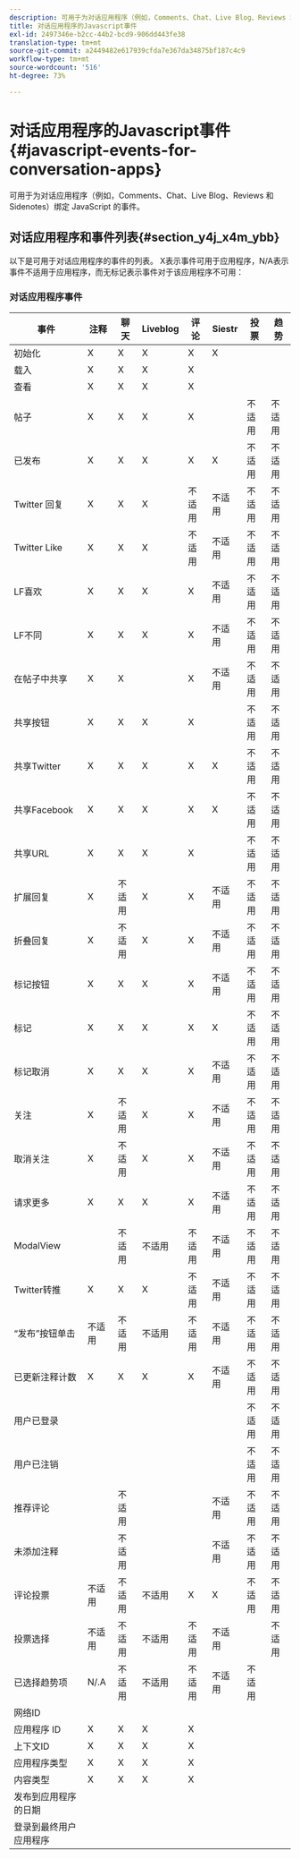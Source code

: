 ```yaml
---
description: 可用于为对话应用程序（例如，Comments、Chat、Live Blog、Reviews 和 Sidenotes）绑定 JavaScript 的事件。
title: 对话应用程序的Javascript事件
exl-id: 2497346e-b2cc-44b2-bcd9-906dd443fe38
translation-type: tm+mt
source-git-commit: a2449482e617939cfda7e367da34875bf187c4c9
workflow-type: tm+mt
source-wordcount: '516'
ht-degree: 73%

---
```


# 对话应用程序的Javascript事件{#javascript-events-for-conversation-apps}

可用于为对话应用程序（例如，Comments、Chat、Live Blog、Reviews 和 Sidenotes）绑定 JavaScript 的事件。

## 对话应用程序和事件列表{#section_y4j_x4m_ybb}

以下是可用于对话应用程序的事件的列表。 X表示事件可用于应用程序，N/A表示事件不适用于应用程序，而无标记表示事件对于该应用程序不可用：

### 对话应用程序事件

| 事件 | 注释 | 聊天 | Liveblog | 评论 | Siestr | 投票 | 趋势 |
|---|---|---|---|---|---|---|---|
| 初始化 | X | X | X | X | X |  |  |
| 载入 | X | X | X | X |  |  |  |
| 查看 | X | X | X | X |  |  |  |
| 帖子 | X | X | X | X |  | 不适用 | 不适用 |
| 已发布 | X | X | X | X | X | 不适用 | 不适用 |
| Twitter 回复 | X | X | X | 不适用 | 不适用 | 不适用 | 不适用 |
| Twitter Like | X | X | X | 不适用 | 不适用 | 不适用 | 不适用 |
| LF喜欢 | X | X | X | X | 不适用 | 不适用 | 不适用 |
| LF不同 | X | X | X | X | 不适用 | 不适用 | 不适用 |
| 在帖子中共享 | X | X |  | X | 不适用 | 不适用 | 不适用 |
| 共享按钮 | X | X | X | X |  | 不适用 | 不适用 |
| 共享Twitter | X | X | X | X | X | 不适用 | 不适用 |
| 共享Facebook | X | X | X | X | X | 不适用 | 不适用 |
| 共享URL | X | X | X | X |  | 不适用 | 不适用 |
| 扩展回复 | X | 不适用 | X | X | 不适用 | 不适用 | 不适用 |
| 折叠回复 | X | 不适用 | X | X | 不适用 | 不适用 | 不适用 |
| 标记按钮 | X | X | X | X | 不适用 | 不适用 | 不适用 |
| 标记 | X | X | X | X | X | 不适用 | 不适用 |
| 标记取消 | X | X | X | X | 不适用 | 不适用 | 不适用 |
| 关注 | X | 不适用 | X | X | 不适用 | 不适用 | 不适用 |
| 取消关注 | X | 不适用 | X | X | 不适用 | 不适用 | 不适用 |
| 请求更多 | X | X | X | X | 不适用 | 不适用 | 不适用 |
| ModalView |  | 不适用 | 不适用 | 不适用 | 不适用 | 不适用 | 不适用 |
| Twitter转推 | X | X | X | 不适用 | 不适用 | 不适用 | 不适用 |
| “发布”按钮单击 | 不适用 | 不适用 | 不适用 | 不适用 | 不适用 | 不适用 | 不适用 |
| 已更新注释计数 | X | X | X | X | 不适用 | 不适用 | 不适用 |
| 用户已登录 |  |  |  |  |  | 不适用 | 不适用 |
| 用户已注销 |  |  |  |  |  | 不适用 | 不适用 |
| 推荐评论 |  | 不适用 |  |  | 不适用 | 不适用 | 不适用 |
| 未添加注释 |  | 不适用 |  |  | 不适用 | 不适用 | 不适用 |
| 评论投票 | 不适用 | 不适用 | 不适用 | X | X | 不适用 | 不适用 |
| 投票选择 | 不适用 | 不适用 | 不适用 | 不适用 | 不适用 |  | 不适用 |
| 已选择趋势项 | N/.A | 不适用 | 不适用 | 不适用 | 不适用 | 不适用 |  |
| 网络ID |  |  |  |  |  |  |  |
| 应用程序 ID | X | X | X | X |  |  |  |
| 上下文ID | X | X | X | X |  |  |  |
| 应用程序类型 | X | X | X | X |  |  |  |
| 内容类型 | X | X | X | X |  |  |  |
| 发布到应用程序的日期 |  |  |  |  |  |  |  |
| 登录到最终用户应用程序 |  |  |  |  |  |  |  |
